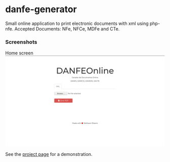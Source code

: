 # danfe-generator

Small online application to print electronic documents with xml using php-nfe.
Accepted Documents:
NFe, NFCe, MDFe and CTe.

### Screenshots
Home screen
![View this](screen.png)

See the [project page](https://www.wribeiiro.com/danfe-generator/) for a demonstration.